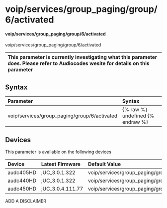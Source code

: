 ﻿---
description: voip/services/group_paging/group/6/activated
search: false
---

# voip/services/group_paging/group/6/activated

#### voip/services/group_paging/group/6/activated

voip/services/group_paging/group/6/activated


| This parameter is currently investigating what this parameter does. Please refer to Audiocodes wesite for details on this parameter | 
| :--- |

## Syntax
| Parameter | Syntax |
| :--- | :--- |
|voip/services/group_paging/group/6/activated | {% raw %} undefined {% endraw %}|

## Devices
This parameter is available on the following devices

| Device | Latest Firmware | Default Value |
|:---|:---|:---|
| audc405HD | ;UC_3.0.1.322 | voip/services/group_paging/group/6/activated=0 
| audc440HD | ;UC_3.0.1.322 | voip/services/group_paging/group/6/activated=0 
| audc450HD | ;UC_3.0.4.111.77 | voip/services/group_paging/group/6/activated=0 

ADD A DISCLAIMER

